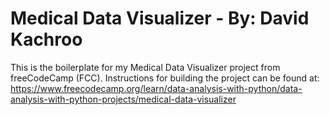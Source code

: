 # Medical Data Visualizer - By: David Kachroo

This is the boilerplate for my Medical Data Visualizer project from freeCodeCamp (FCC). Instructions for building the project can be found at: https://www.freecodecamp.org/learn/data-analysis-with-python/data-analysis-with-python-projects/medical-data-visualizer
